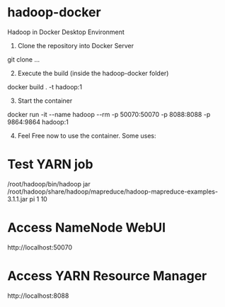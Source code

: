# hadoop-docker
Hadoop in Docker Desktop Environment

1. Clone the repository into Docker Server

git clone ...

2. Execute the build (inside the hadoop-docker folder)

docker build . -t hadoop:1

3. Start the container

docker run -it --name hadoop --rm -p 50070:50070 -p 8088:8088 -p 9864:9864 hadoop:1

4. Feel Free now to use the container. Some uses:

# Test YARN job
/root/hadoop/bin/hadoop jar /root/hadoop/share/hadoop/mapreduce/hadoop-mapreduce-examples-3.1.1.jar pi 1 10

# Access NameNode WebUI
http://localhost:50070

# Access YARN Resource Manager
http://localhost:8088